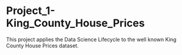 # Project_1-King_County_House_Prices
This project applies the Data Science Lifecycle to the well known King County House Prices dataset.
